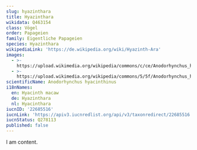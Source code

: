 ```yaml
---
slug: hyazinthara
title: Hyazinthara
wikidata: Q463154
class: Vögel
order: Papageien
family: Eigentliche Papageien
species: Hyazinthara
wikipediaLink: 'https://de.wikipedia.org/wiki/Hyazinth-Ara'
images:
  - >-
    https://upload.wikimedia.org/wikipedia/commons/c/ce/Anodorhynchus_hyacinthinus_-Disney_-Florida-8.jpg
  - >-
    https://upload.wikimedia.org/wikipedia/commons/5/5f/Anodorhynchus_hyacinthinus_-Brazilian_Pantanal-8.jpg
scientificName: Anodorhynchus hyacinthinus
i18nNames:
  en: Hyacinth macaw
  de: Hyazinthara
  nl: Hyacinthara
iucnID: '22685516'
iucnLink: 'https://apiv3.iucnredlist.org/api/v3/taxonredirect/22685516'
iucnStatus: Q278113
published: false
---
```


I am content.
